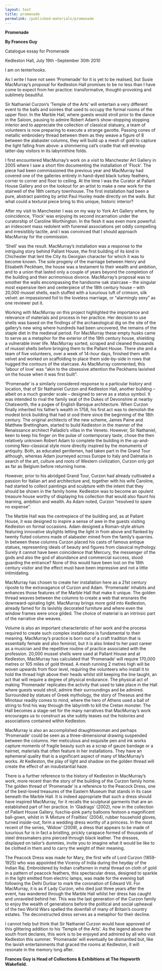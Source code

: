 ```yaml
---
layout: text
title: promenade
permalink: /published-materials/promenade
---
```



**Promenade**

**By Frances Guy**

Catalogue essay for Promenade

Kedleston Hall, July 19th –September 30th 2010

I am on tenterhooks.

As I write I have not seen ‘Promenade’ for it is yet to be realised, but Susie MacMurray’s proposal for Kedleston Hall promises to be no less than I have come to expect from her practice: transformative, thought-provoking and sublimely beautiful.

Sir Nathaniel Curzon’s ‘Temple of the Arts’ will entertain a very different event to the balls and soirées that used to occupy the formal rooms of the upper floor. In the Marble Hall, where guests would stroll prior to the dance in the Saloon, pausing to admire Robert Adam’s show-stopping stopping interior and to appreciate the collection of classical statuary, a team of volunteers is now preparing to execute a strange gavotte. Passing cones of metallic embroidery thread between them as they weave a figure of 8 between the alabaster columns, they will build up a mesh of gold to capture the light falling from above: a shimmering cat’s cradle that will envelop latter-day visitors in its labyrinthine folds.

I first encountered MacMurray’s work on a visit to Manchester Art Gallery in 2005 where I saw a short film documenting the installation of ‘Flock’. The piece had been commissioned the previous year and MacMurray had covered one of the galleries entirely in hand-dyed black turkey feathers, corner to corner and floor to ceiling. At the time I was the Curator at Pallant House Gallery and on the lookout for an artist to make a new work for the stairwell of the 18th century townhouse. The first installation had been a pure, abstract painting by artist Paul Huxley made directly on the walls. But what could a textural piece bring to this unique, historic interior?

After my visit to Manchester I was on my way to York Art Gallery where, by coincidence, ‘Flock’ was enjoying its second incarnation under the curatorship of Caroline Worthington. In the flesh it was even more powerful: an iridescent mass redolent with funereal associations yet oddly compelling and irresistibly tactile, and I was convinced that I should approach MacMurray for the commission.

‘Shell’ was the result. MacMurray’s installation was a response to the intriguing story behind Pallant House, the first building of its kind in Chichester that lent the City its Georgian character for which it was to become known. The sole progeny of the marriage between Henry and Elisabeth Peckham, the house was a testament to their wealth and ambition, and to a union that lasted only a couple of years beyond the completion of the building and their acrimonious divorce. MacMurray’s proposal was to smother the walls encompassing the handsome oak staircase – the singular most expensive item and centerpiece of the 18th century house – with 20,000 mussel shells, each stuffed with a luxurious tuft of crimson, silk velvet: an impassioned foil to the loveless marriage, or “alarmingly sexy” as one reviewer put it.

Working with MacMurray on this project highlighted the importance and relevance of materials and process in her practice. Her decision to use shells was based on the findings of the archaeological dig on the site of the gallery’s new wing where hundreds had been uncovered, the remains of the staple diet in the medieval period. For MacMurray these empty husks came to serve as a metaphor for the exterior of the 18th century house, shielding a vulnerable inner life. MacMurray sorted, scraped and cleaned thousands of mussel shells before bringing them to the Pallant House. There she and a team of five volunteers, over a week of 14-hour days, finished them with velvet and worked on scaffolding to place them side-by-side in rows that hugged the contours of the staircase. As MacMurray commented, this ‘labour of love’ was “akin to the obsessive attention the Peckhams lavished on the house when it was first built”.

‘Promenade’ is a similarly considered response to a particular history and location, that of Sir Nathaniel Curzon and Kedleston Hall, another building – albeit on a much grander scale – designed to serve as a status symbol. It was intended to rival the family seat of the Dukes of Devonshire at nearby Chatsworth, the a pogee of English Baroque architecture. When Curzon finally inherited his father’s wealth in 1758, his first act was to demolish the modest brick building that had st ood there since the beginning of the 18th century. The original architects of the new scheme, James Paine and Matthew Brettingham, started to build Kedleston in the manner of the Renaissance architect Palladio’s villas in the Veneto. However, Sir Nathaniel, keen to keep his finger on the pulse of contemporary taste, chose the then relatively unknown Robert Adam to complete the building in the up-and-coming Neo-classical style more directly inspired by the monuments of antiquity. Both, as educated gentlemen, had taken part in the Grand Tour although, whereas Adam journeyed across Europe to Italy and Dalmatia in search of the art, culture and roots of Western civilization, Curzon only got as far as Belgium before returning home.

However, prior to his abridged Grand Tour, Curzon had already cultivated a passion for Italian art and architecture and, together with his wife Caroline, had started to collect paintings and sculpture with the intent that they should be shown in the family home. Kedleston was to become an opulent treasure house worthy of displaying his collection that would also flaunt his learning, ambition and wealth. As Adam noted, Curzon “resolved to spare no expense”.

The Marble Hall was the centrepiece of the building and, as at Pallant House, it was designed to inspire a sense of awe in the guests visiting Kedleston on formal occasions. Adam designed a Roman-style atrium featuring innovative skylights letting the light in from above and flanked by twenty fluted columns made of alabaster mined from the family’s quarries. In between these columns Curzon placed his casts of famous antique statues, representing ideals of beauty and figures from classical mythology. Surely it cannot have been coincidence that Mercury, the messenger of the gods and also the god of abundance and commercial success, stood guarding the entrance? None of this would have been lost on the 18th century visitor and the effect must have been impressive and not a little intimidating.

MacMurray has chosen to create her installation here as a 21st century riposte to the extravagance of Curzon and Adam. ‘Promenade’ inhabits and enhances those features of the Marble Hall that make it unique. The golden thread weaves between the columns to create a web that ensnares the downward-spiraling light. MacMurray brings more gold into Kedleston, already famed for its lavishly decorated furniture and where even the window frames were once gilded. The choice of material is an intrinsic part of the narrative she weaves.

Volume is also an important characteristic of her work and the process required to create such complex installations is fundamental to their meaning. MacMurray’s practice is born out of a craft tradition that is essentially female and also feminist, but it is also linked to her past career as a musician and the repetitive routine of practice associated with the profession. 20,000 mussel shells were used at Pallant House and at Kedleston, MacMurray has calculated that ‘Promenade’ will require 170,000 metres or 105 miles of gold thread. A mesh running 2 metres high will be woven upwards from floor level, requiring the volunteers who install it to hold the thread high above their heads whilst still keeping the line taught, an act that will require a degree of physical endurance. The physical act of making ‘Promenade’ replicates the activity that used to take place in the Hall where guests would stroll, admire their surroundings and be admired. Surrounded by statues of Greek mythology, the story of Theseus and the Minotaur readily comes to mind, where the hero of Athens used a ball of string to find his way through the labyrinth to kill the Cretan monster. The Hall becomes a stage-set for the many narratives that MacMurray’s work encourages us to construct as she subtly teases out the histories and associations contained within Kedleston.

MacMurray is also an accomplished draughtswoman and perhaps ‘Promenade’ could be seen as a three-dimensional drawing suspended between the columns. Her meticulous and exquisite pen and ink works capture moments of fragile beauty such as a scrap of gauze bandage or a hairnet, materials that often feature in her installations. They have an ephemeral quality that is a significant aspect of many of MacMurray’s works. At Kedleston, the play of light and shadow on the golden thread will create the effect of an insubstantial haze.

There is a further reference to the history of Kedleston in MacMurray’s work, more recent than the story of the building of the Curzon family home. The golden thread of ‘Promenade’ is a reference to the Peacock Dress, one of the best-loved treasures of the Eastern Museum that stands in its case beneath the Marble Hall. It is indeed appropriate that such a dress should have inspired MacMurray, for it recalls the sculptural garments that are an established part of her practice. In ‘Gladrags’ (2002), now in the collection of Pallant House Gallery, fuschia-pink party balloons festoon a magnificent ball-gown, whilst in ‘A Mixture of Frailties’ (2004), rubber household gloves, turned inside-out, form a wedding dress worthy of a princess. In the most recent of the series, ‘Widow’ (2009), a dress that appears to be made of luxurious fur is in fact a bristling, prickly carapace formed of thousands of steel dressmakers pins pierced through black leather. The dresses, displayed on tailor’s dummies, invite you to imagine what it would be like to be clothed in them and to carry the weight of their meaning.

The Peacock Dress was made for Mary, the first wife of Lord Curzon (1859-1925) who was appointed the Viceroy of India during the heyday of the Indian Raj. Embroidered by Indian craftsmen in metal thread on cloth of gold in a pattern of peacock feathers, this spectacular dress, designed to sparkle in the light emitted from electric lamps, was made for the evening ball following the Delhi Durbar to mark the coronation of Edward VII. For MacMurray, it is as if Lady Curzon, who died just three years after the event, has wandered through the Marble Hall whilst her dress has caught and unraveled behind her. This was the last generation of the Curzon family to enjoy the wealth of generations before the political and social upheaval of the two World Wars spelled the downfall of many of Britain’s country estates. The deconstructed dress serves as a metaphor for their decline.

I cannot help but think that Sir Nathaniel Curzon would have approved of this glittering addition to his ‘Temple of the Arts’. As the legend above the south front declares, this work is to be enjoyed and admired by all who visit Kedleston this summer. ‘Promenade’ will eventually be dismantled but, like the lavish entertainments that graced the rooms at Kedleston, it will resonate in the memory long after.

**Frances Guy is Head of Collections & Exhibitions at The Hepworth Wakefield.**

